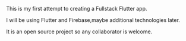 This is my first attempt to creating a Fullstack Flutter app.

I will be using Flutter and Firebase,maybe additional technologies later.

It is an open source project so any collaborator is welcome.

